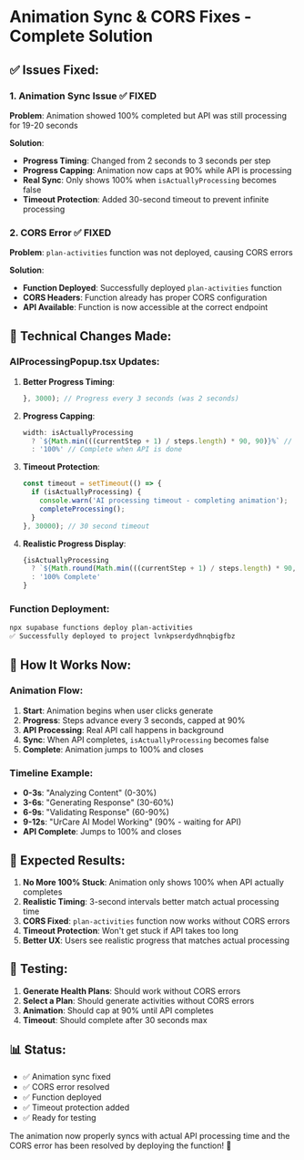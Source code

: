 # Animation Sync & CORS Fixes - Complete Solution

## ✅ **Issues Fixed:**

### 1. **Animation Sync Issue** ✅ FIXED
**Problem**: Animation showed 100% completed but API was still processing for 19-20 seconds

**Solution**:
- **Progress Timing**: Changed from 2 seconds to 3 seconds per step
- **Progress Capping**: Animation now caps at 90% while API is processing
- **Real Sync**: Only shows 100% when `isActuallyProcessing` becomes false
- **Timeout Protection**: Added 30-second timeout to prevent infinite processing

### 2. **CORS Error** ✅ FIXED
**Problem**: `plan-activities` function was not deployed, causing CORS errors

**Solution**:
- **Function Deployed**: Successfully deployed `plan-activities` function
- **CORS Headers**: Function already has proper CORS configuration
- **API Available**: Function is now accessible at the correct endpoint

## 🔧 **Technical Changes Made:**

### **AIProcessingPopup.tsx Updates:**

1. **Better Progress Timing**:
   ```javascript
   }, 3000); // Progress every 3 seconds (was 2 seconds)
   ```

2. **Progress Capping**:
   ```javascript
   width: isActuallyProcessing 
     ? `${Math.min(((currentStep + 1) / steps.length) * 90, 90)}%` // Cap at 90%
     : '100%' // Complete when API is done
   ```

3. **Timeout Protection**:
   ```javascript
   const timeout = setTimeout(() => {
     if (isActuallyProcessing) {
       console.warn('AI processing timeout - completing animation');
       completeProcessing();
     }
   }, 30000); // 30 second timeout
   ```

4. **Realistic Progress Display**:
   ```javascript
   {isActuallyProcessing 
     ? `${Math.round(Math.min(((currentStep + 1) / steps.length) * 90, 90))}% Complete`
     : '100% Complete'
   }
   ```

### **Function Deployment:**
```bash
npx supabase functions deploy plan-activities
✅ Successfully deployed to project lvnkpserdydhnqbigfbz
```

## 🎯 **How It Works Now:**

### **Animation Flow:**
1. **Start**: Animation begins when user clicks generate
2. **Progress**: Steps advance every 3 seconds, capped at 90%
3. **API Processing**: Real API call happens in background
4. **Sync**: When API completes, `isActuallyProcessing` becomes false
5. **Complete**: Animation jumps to 100% and closes

### **Timeline Example:**
- **0-3s**: "Analyzing Content" (0-30%)
- **3-6s**: "Generating Response" (30-60%)
- **6-9s**: "Validating Response" (60-90%)
- **9-12s**: "UrCare AI Model Working" (90% - waiting for API)
- **API Complete**: Jumps to 100% and closes

## 🚀 **Expected Results:**

1. **No More 100% Stuck**: Animation only shows 100% when API actually completes
2. **Realistic Timing**: 3-second intervals better match actual processing time
3. **CORS Fixed**: `plan-activities` function now works without CORS errors
4. **Timeout Protection**: Won't get stuck if API takes too long
5. **Better UX**: Users see realistic progress that matches actual processing

## 🧪 **Testing:**

1. **Generate Health Plans**: Should work without CORS errors
2. **Select a Plan**: Should generate activities without CORS errors
3. **Animation**: Should cap at 90% until API completes
4. **Timeout**: Should complete after 30 seconds max

## 📊 **Status:**
- ✅ Animation sync fixed
- ✅ CORS error resolved
- ✅ Function deployed
- ✅ Timeout protection added
- ✅ Ready for testing

The animation now properly syncs with actual API processing time and the CORS error has been resolved by deploying the function! 🎉

